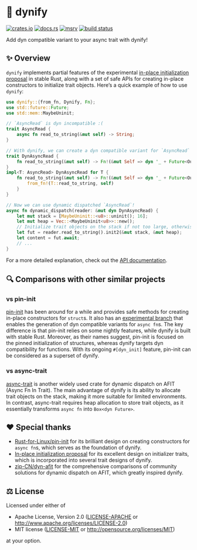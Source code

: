 # 🦕 dynify

[![crates.io](https://img.shields.io/crates/v/dynify)](https://crates.io/crates/dynify)
[![docs.rs](https://img.shields.io/docsrs/dynify)](https://docs.rs/dynify)
[![msrv](https://img.shields.io/crates/msrv/dynify)](https://crates.io/crates/dynify)
[![build status](https://img.shields.io/github/actions/workflow/status/loichyan/dynify/cicd.yml)](https://github.com/loichyan/dynify/actions)

Add dyn compatible variant to your async trait with dynify!

## ✨ Overview

`dynify` implements partial features of the experimental
[in-place initialization proposal](https://github.com/rust-lang/lang-team/issues/336) in stable
Rust, along with a set of safe APIs for creating in-place constructors to initialize trait objects.
Here’s a quick example of how to use `dynify`:

```rust
use dynify::{from_fn, Dynify, Fn};
use std::future::Future;
use std::mem::MaybeUninit;

// `AsyncRead` is dyn incompatible :(
trait AsyncRead {
    async fn read_to_string(&mut self) -> String;
}

// With dynify, we can create a dyn compatible variant for `AsyncRead` in a few lines :)
trait DynAsyncRead {
    fn read_to_string(&mut self) -> Fn!(&mut Self => dyn '_ + Future<Output = String>);
}
impl<T: AsyncRead> DynAsyncRead for T {
    fn read_to_string(&mut self) -> Fn!(&mut Self => dyn '_ + Future<Output = String>) {
        from_fn!(T::read_to_string, self)
    }
}

// Now we can use dynamic dispatched `AsyncRead`!
async fn dynamic_dispatch(reader: &mut dyn DynAsyncRead) {
    let mut stack = [MaybeUninit::<u8>::uninit(); 16];
    let mut heap = Vec::<MaybeUninit<u8>>::new();
    // Initialize trait objects on the stack if not too large, otherwise on the heap.
    let fut = reader.read_to_string().init2(&mut stack, &mut heap);
    let content = fut.await;
    // ...
}
```

For a more detailed explanation, check out the [API documentation](https://docs.rs/dynify).

## 🔍 Comparisons with other similar projects

### vs pin-init

[pin-init](https://crates.io/crates/pin-init) has been around for a while and provides safe methods
for creating in-place constructors for `struct`s. It also has an
[experimental branch](https://github.com/Rust-for-Linux/pin-init/tree/dev/experimental/dyn) that
enables the generation of dyn compatible variants for `async fn`s. The key difference is that
pin-init relies on some nightly features, while dynify is built with stable Rust. Moreover, as their
names suggest, pin-init is focused on the pinned initialization of structures, whereas dynify
targets dyn compatibility for functions. With its ongoing `#[dyn_init]` feature, pin-init can be
considered as a superset of dynify.

### vs async-trait

[async-trait](https://crates.io/crates/async-trait) is another widely used crate for dynamic
dispatch on AFIT (Async Fn In Trait). The main advantage of dynify is its ability to allocate trait
objects on the stack, making it more suitable for limited environments. In contrast, async-trait
requires heap allocation to store trait objects, as it essentially transforms `async fn` into
`Box<dyn Future>`.

## ♥️ Special thanks

- [Rust-for-Linux/pin-init](https://github.com/Rust-for-Linux/pin-init) for its brilliant design on
  creating constructors for `async fn`s, which serves as the foundation of dynify.
- [In-place initialization proposal](https://hackmd.io/@aliceryhl/BJutRcPblx) for its excellent
  design on initializer traits, which is incorporated into several trait designs of dynify.
- [zjp-CN/dyn-afit](https://github.com/zjp-CN/dyn-afit) for the comprehensive comparisons of
  community solutions for dynamic dispatch on AFIT, which greatly inspired dynify.

## ⚖️ License

Licensed under either of

- Apache License, Version 2.0 ([LICENSE-APACHE](LICENSE-APACHE) or
  <http://www.apache.org/licenses/LICENSE-2.0>)
- MIT license ([LICENSE-MIT](LICENSE-MIT) or <http://opensource.org/licenses/MIT>)

at your option.
